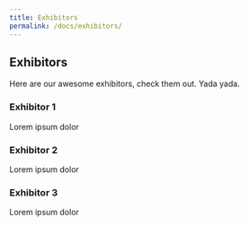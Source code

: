 ```yaml
---
title: Exhibitors
permalink: /docs/exhibitors/
---
```


## Exhibitors

Here are our awesome exhibitors, check them out. Yada yada.

### Exhibitor 1

Lorem ipsum dolor

### Exhibitor 2

Lorem ipsum dolor

### Exhibitor 3

Lorem ipsum dolor